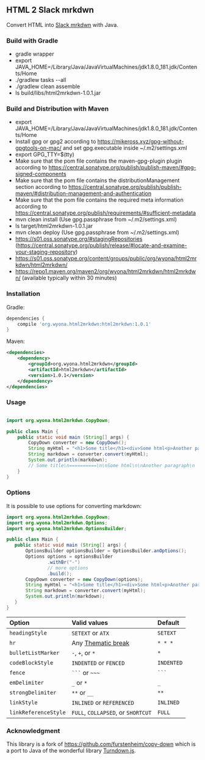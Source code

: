 ## HTML 2 Slack mrkdwn
Convert HTML into [Slack mrkdwn](https://api.slack.com/reference/surfaces/formatting) with Java.

### Build with Gradle

* gradle wrapper
* export JAVA_HOME=/Library/Java/JavaVirtualMachines/jdk1.8.0_181.jdk/Contents/Home
* ./gradlew tasks --all
* ./gradlew clean assemble
* ls build/libs/html2mrkdwn-1.0.1.jar

### Build and Distribution with Maven

* export JAVA_HOME=/Library/Java/JavaVirtualMachines/jdk1.8.0_181.jdk/Contents/Home
* Install gpg or gpg2 according to https://mikeross.xyz/gpg-without-gpgtools-on-mac/ and set gpg.executable inside ~/.m2/settings.xml
* export GPG_TTY=$(tty)
* Make sure that the pom file contains the maven-gpg-plugin plugin according to https://central.sonatype.org/publish/publish-maven/#gpg-signed-components
* Make sure that the pom file contains the distributionManagement section according to https://central.sonatype.org/publish/publish-maven/#distribution-management-and-authentication
* Make sure that the pom file contains the required meta information according to https://central.sonatype.org/publish/requirements/#sufficient-metadata
* mvn clean install (Use gpg.passphrase from ~/.m2/settings.xml)
* ls target/html2mrkdwn-1.0.1.jar
* mvn clean deploy (Use gpg.passphrase from ~/.m2/settings.xml)
* https://s01.oss.sonatype.org/#stagingRepositories (https://central.sonatype.org/publish/release/#locate-and-examine-your-staging-repository)
* https://s01.oss.sonatype.org/content/groups/public/org/wyona/html2mrkdwn/html2mrkdwn/
* https://repo1.maven.org/maven2/org/wyona/html2mrkdwn/html2mrkdwn/ (available typically within 30 minutes)

### Installation
Gradle:
```gradle
dependencies {
    compile 'org.wyona.html2mrkdwn:html2mrkdwn:1.0.1'
}
```

Maven:
```xml
<dependencies>
    <dependency>
        <groupId>org.wyona.html2mrkdwn</groupId>
        <artifactId>html2mrkdwn</artifactId>
        <version>1.0.1</version>
    </dependency>
</dependencies>
```

### Usage

```java

import org.wyona.html2mrkdwn.CopyDown;

public class Main {
    public static void main (String[] args) {
        CopyDown converter = new CopyDown();
        String myHtml = "<h1>Some title</h1><div>Some html<p>Another paragraph</p></div>";
        String markdown = converter.convert(myHtml);
        System.out.println(markdown);
        // Some title\n==========\n\nSome html\n\nAnother paragraph\n
    }
}
```

### Options

It is possible to use options for converting markdown:

```java
import org.wyona.html2mrkdwn.CopyDown;
import org.wyona.html2mrkdwn.Options;
import org.wyona.html2mrkdwn.OptionsBuilder;

public class Main {
   public static void main (String[] args) {
       OptionsBuilder optionsBuilder = OptionsBuilder.anOptions();
       Options options = optionsBuilder
               .withBr("-")
               // more options
               .build();
       CopyDown converter = new CopyDown(options);
       String myHtml = "<h1>Some title</h1><div>Some html<p>Another paragraph</p></div>";
       String markdown = converter.convert(myHtml);
       System.out.println(markdown);
   }
}
```


| Option                | Valid values  | Default |
| :-------------------- | :------------ | :------ |
| `headingStyle`        | `SETEXT` or `ATX` | `SETEXT`  |
| `hr`                  | Any [Thematic break](http://spec.commonmark.org/0.27/#thematic-breaks) | `* * *` |
| `bulletListMarker`    | `-`, `+`, or `*` | `*` |
| `codeBlockStyle`      | `INDENTED` or `FENCED` | `INDENTED` |
| `fence`               | ` ``` ` or `~~~` | ` ``` ` |
| `emDelimiter`         | `_` or `*` | `_` |
| `strongDelimiter`     | `**` or `__` | `**` |
| `linkStyle`           | `INLINED` or `REFERENCED` | `INLINED` |
| `linkReferenceStyle`  | `FULL`, `COLLAPSED`, or `SHORTCUT` | `FULL` |


### Acknowledgment
This library is a fork of https://github.com/furstenheim/copy-down which is a port to Java of the wonderful library [Turndown.js](https://github.com/domchristie/turndown).
